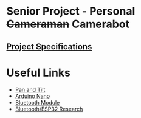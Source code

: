 # Senior Project - Personal <del>Cameraman</del> Camerabot

## [Project Specifications](https://github.com/bellis14/Senior_Project/blob/main/ProjectRequirements.md)

# Useful Links

* [Pan and Tilt](https://www.adafruit.com/product/1967?gclid=CjwKCAiA24SPBhB0EiwAjBgkhjcO1Z_VOuI1ouA2wNaIh1mqrrtdMC4OLi7vo56Ayy5MvTpooqE8exoCF2wQAvD_BwE)
* [Arduino Nano](https://www.amazon.com/ATmega328P-Microcontroller-Board-Cable-Arduino/dp/B00NLAMS9C/ref=asc_df_B00NLAMS9C/?tag=hyprod-20&linkCode=df0&hvadid=309776868400&hvpos=&hvnetw=g&hvrand=13599866055012805235&hvpone=&hvptwo=&hvqmt=&hvdev=c&hvdvcmdl=&hvlocint=&hvlocphy=9029499&hvtargid=pla-593018008274&psc=1)
* [Bluetooth Module](https://www.amazon.com/HiLetgo-Wireless-Bluetooth-Transceiver-Arduino/dp/B071YJG8DR)
* [Bluetooth/ESP32 Research](https://docs.google.com/document/d/1fT-Hv9j815ZINsvS9MvsHoMjV4GRWzmnJF0-fi07Mzs/edit)
